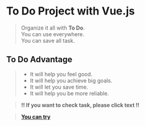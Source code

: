 # To Do Project with Vue.js

> Organize it all with **To Do**.<br/>
> You can use everywhere.<br/>
> You can save all task.

## To Do Advantage
> - It will help you feel good.<br/>
> - It will help you achieve big goals.<br/>
> - It will let you save time.<br/>
> - It will help you be more reliable.<br/>

> **!! If you want to check task, please click text !!**

> **[You can try](https://yunusemrealps.github.io/ToDoList/)**
